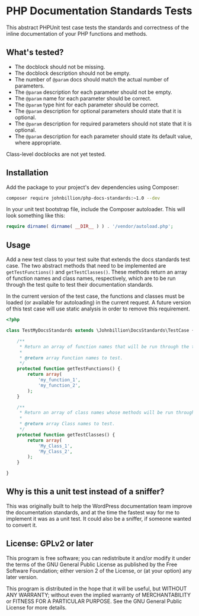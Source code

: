 # PHP Documentation Standards Tests

This abstract PHPUnit test case tests the standards and correctness of the inline documentation of your PHP functions and methods.

## What's tested?

 * The docblock should not be missing.
 * The docblock description should not be empty.
 * The number of `@param` docs should match the actual number of parameters.
 * The `@param` description for each parameter should not be empty.
 * The `@param` name for each parameter should be correct.
 * The `@param` type hint for each parameter should be correct.
 * The `@param` description for optional parameters should state that it is optional.
 * The `@param` description for required parameters should not state that it is optional.
 * The `@param` description for each parameter should state its default value, where appropriate.

Class-level docblocks are not yet tested.

## Installation

Add the package to your project's dev dependencies using Composer:

```bash
composer require johnbillion/php-docs-standards:~1.0 --dev
```

In your unit test bootstrap file, include the Composer autoloader. This will look something like this:

```php
require dirname( dirname( __DIR__ ) ) . '/vendor/autoload.php';
```

## Usage

Add a new test class to your test suite that extends the docs standards test case. The two abstract methods that need to
be implemented are `getTestFunctions()` and `getTestClasses()`. These methods return an array of function names and
class names, respectively, which are to be run through the test quite to test their documentation standards.

In the current version of the test case, the functions and classes must be loaded (or available for autoloading) in the
current request. A future version of this test case will use static analysis in order to remove this requirement.

```php
<?php

class TestMyDocsStandards extends \Johnbillion\DocsStandards\TestCase {

	/**
	 * Return an array of function names that will be run through the test suite.
	 *
	 * @return array Function names to test.
	 */
	protected function getTestFunctions() {
		return array(
			'my_function_1',
			'my_function_2',
		);
	}

	/**
	 * Return an array of class names whose methods will be run through the test suite.
	 *
	 * @return array Class names to test.
	 */
	protected function getTestClasses() {
		return array(
			'My_Class_1',
			'My_Class_2',
		);
	}

}
```

## Why is this a unit test instead of a sniffer?

This was originally built to help the WordPress documentation team improve the documentation standards, and at the time
the fastest way for me to implement it was as a unit test. It could also be a sniffer, if someone wanted to convert it.

## License: GPLv2 or later ##

This program is free software; you can redistribute it and/or modify
it under the terms of the GNU General Public License as published by
the Free Software Foundation; either version 2 of the License, or
(at your option) any later version.

This program is distributed in the hope that it will be useful,
but WITHOUT ANY WARRANTY; without even the implied warranty of
MERCHANTABILITY or FITNESS FOR A PARTICULAR PURPOSE.  See the
GNU General Public License for more details.
